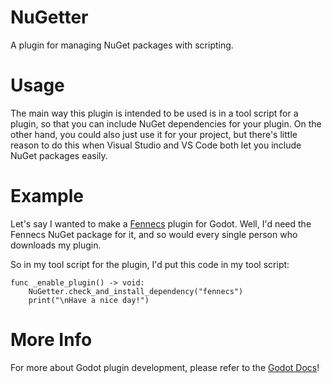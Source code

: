 # NuGetter
A plugin for managing NuGet packages with scripting.

# Usage
The main way this plugin is intended to be used is in a tool script for a plugin, so that you can include NuGet dependencies for your plugin.
On the other hand, you could also just use it for your project, but there's little reason to do this when Visual Studio and VS Code both let you include NuGet packages easily.


# Example
Let's say I wanted to make a [Fennecs](https://fennecs.tech/) plugin for Godot. Well, I'd need the Fennecs NuGet package for it, and so would every single person who downloads my plugin.

So in my tool script for the plugin, I'd put this code in my tool script:

```
func _enable_plugin() -> void:
	NuGetter.check_and_install_dependency("fennecs")
	print("\nHave a nice day!")
```

# More Info
For more about Godot plugin development, please refer to the [Godot Docs](https://docs.godotengine.org/en/stable/tutorials/plugins/editor/making_plugins.html)!
